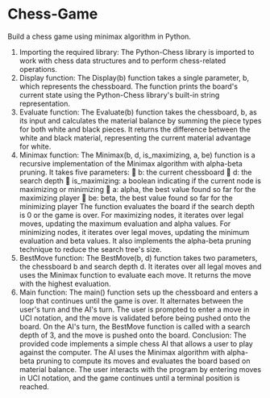 # Chess-Game
Build a chess game using minimax algorithm in Python.

1. Importing the required library: The Python-Chess library is imported to work with chess data structures and to perform chess-related operations.
2. Display function: The Display(b) function takes a single parameter, b, which represents the chessboard. The function prints the board's current state using the Python-Chess library's built-in string representation.
3. Evaluate function: The Evaluate(b) function takes the chessboard, b, as its input and calculates the material balance by summing the piece types for both white and black pieces. It returns the difference between the white and black material, representing the current material advantage for white.
4. Minimax function: The Minimax(b, d, is_maximizing, a, be) function is a recursive implementation of the Minimax algorithm with alpha-beta pruning. It takes five parameters:
 b: the current chessboard
 d: the search depth
 is_maximizing: a boolean indicating if the current node is maximizing or minimizing
 a: alpha, the best value found so far for the maximizing player
 be: beta, the best value found so far for the minimizing player
The function evaluates the board if the search depth is 0 or the game is over. For maximizing nodes, it iterates over legal moves, updating the maximum evaluation and alpha values. For minimizing nodes, it iterates over legal moves, updating the minimum evaluation and beta values. It also implements the alpha-beta pruning technique to reduce the search tree's size.
5. BestMove function: The BestMove(b, d) function takes two parameters, the chessboard b and search depth d. It iterates over all legal moves and uses the Minimax function to evaluate each move. It returns the move with the highest evaluation.
6. Main function: The main() function sets up the chessboard and enters a loop that continues until the game is over. It alternates between the user's turn and the AI's turn. The user is prompted to enter a move in UCI notation, and the move is validated before being pushed onto the board.
On the AI's turn, the BestMove function is called with a search depth of 3, and the move is pushed onto the board.
Conclusion: The provided code implements a simple chess AI that allows a user to play against the computer. The AI uses the Minimax algorithm with alpha-beta pruning to compute its moves and evaluates the board based on material balance. The user interacts with the program by entering moves in UCI notation, and the game continues until a terminal position is reached.

